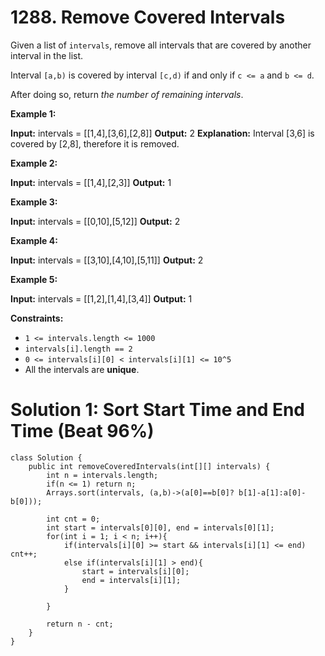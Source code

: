 # 1288. Remove Covered Intervals
Given a list of  `intervals`, remove all intervals that are covered by another interval in the list.

Interval  `[a,b)`  is covered by interval  `[c,d)`  if and only if  `c <= a`  and  `b <= d`.

After doing so, return  _the number of remaining intervals_.

**Example 1:**

**Input:** intervals = [[1,4],[3,6],[2,8]]
**Output:** 2
**Explanation:** Interval [3,6] is covered by [2,8], therefore it is removed.

**Example 2:**

**Input:** intervals = [[1,4],[2,3]]
**Output:** 1

**Example 3:**

**Input:** intervals = [[0,10],[5,12]]
**Output:** 2

**Example 4:**

**Input:** intervals = [[3,10],[4,10],[5,11]]
**Output:** 2

**Example 5:**

**Input:** intervals = [[1,2],[1,4],[3,4]]
**Output:** 1

**Constraints:**

-   `1 <= intervals.length <= 1000`
-   `intervals[i].length == 2`
-   `0 <= intervals[i][0] < intervals[i][1] <= 10^5`
-   All the intervals are  **unique**.

# Solution 1: Sort Start Time and End Time (Beat 96%)
```
class Solution {
    public int removeCoveredIntervals(int[][] intervals) {
        int n = intervals.length;
        if(n <= 1) return n;
        Arrays.sort(intervals, (a,b)->(a[0]==b[0]? b[1]-a[1]:a[0]-b[0]));
        
        int cnt = 0;
        int start = intervals[0][0], end = intervals[0][1];
        for(int i = 1; i < n; i++){
            if(intervals[i][0] >= start && intervals[i][1] <= end) cnt++;
            else if(intervals[i][1] > end){
                start = intervals[i][0];
                end = intervals[i][1]; 
            }
            
        }
        
        return n - cnt;
    }
}
```
